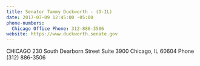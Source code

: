 ```yaml
---
title: Senator Tammy Duckworth - (D-IL)
date: 2017-07-09 12:45:00 -05:00
phone-numbers:
  Chicago Office Phone: 312-886-3506
website: https://www.duckworth.senate.gov
---
```


CHICAGO
230 South Dearborn Street
Suite 3900
Chicago, IL  60604
Phone (312) 886-3506